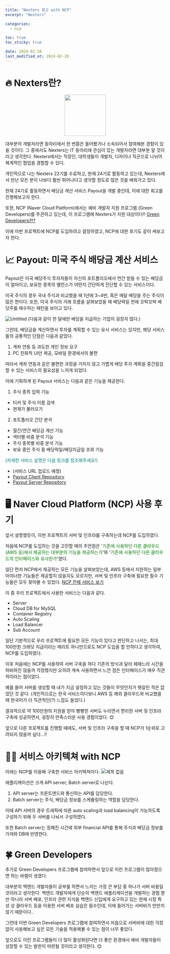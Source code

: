 ```yaml
---
title: "Nexters 회고 with NCP"
excerpt: "Nexters"

categories:
  - ncp

toc: true
toc_sticky: true

date: 2024-02-20
last_modified_at: 2024-02-20
---
```


# 🔥 Nexters란?

<p align="center"><img src="https://github.com/chominho96/BOJ/assets/66549638/3c1cb336-90bc-4354-ad79-5610d6db5c76" width=130 height=130></p>

대부분의 개발자라면 동아리에서 한 번쯤은 들어봤거나 소속되어서 참여해본 경험이 있을 것이다. 그 중에서도 Nexters는 IT 동아리에 관심이 있는 개발자라면 대부분 알 것이라고 생각한다. Nexters에서는 직장인, 대학생들이 개발자, 디자이너 직군으로 나뉘어 체계적인 협업을 경험할 수 있다.

개인적으로 나는 Nexters 22기를 수료하고, 현재 24기로 활동하고 있는데, Nexters에서 만난 모든 분이 나보다 훨씬 뛰어나다고 생각할 정도로 많은 것을 배워가고 있다.

현재 24기로 활동하면서 배당금 계산 서비스 Payout을 개발 중인데, 이에 대한 회고를 진행해보고자 한다.

또한, NCP (Naver Cloud Platform)에서는 예비 개발자 지원 프로그램 (Green Developers)를 주관하고 있는데, 이 프로그램에 Nexters가 지원 대상이다!! [Green Developers란?](https://www.ncloud.com/support/greenDevelopers)

이에 이번 프로젝트에 NCP를 도입하려고 결정하였고, NCP에 대한 후기도 같이 써보고자 한다.

# 📈 Payout: 미국 주식 배당금 계산 서비스

Payout은 미국 배당주식 투자자들이 자신의 포트폴리오에서 연간 받을 수 있는 배당금이 얼마이고, 보유한 종목의 밸런스가 어떤지 간단하게 진단할 수 있는 서비스이다.

미국 주식의 경우 국내 주식과 비교했을 때 1년에 3~4번, 혹은 매달 배당을 주는 주식이 많은 편이다. 또한, 미국 주식의 거래 흐름을 살펴보았을 때 배당락일 전에 꼬박꼬박 배당주를 매수하는 패턴을 보이고 있다.

![Untitled](https://github.com/chominho96/BOJ/assets/66549638/c92d386b-452e-4267-a75c-6bddc4cfedef)
(다음과 같이 한 달에만 배당을 지급하는 기업이 굉장히 많다.)

그런데, 배당금을 계산하면서 투자를 계획할 수 있는 유사 서비스는 있지만, 해당 서비스들의 공통적인 단점은 다음과 같았다.

1. 계좌 연동 등 과도한 개인 정보 요구
2. PC 친화적 UI만 제공, 모바일 환경에서의 불편

따라서 계좌 연동과 같은 불편한 과정을 거치지 않고 가볍게 배당 투자 계획을 중간점검할 수 있는 서비스의 필요성을 느끼게 되었다.

이에 기획하게 된 Payout 서비스는 다음과 같은 기능을 제공한다.

1. 주식 종목 입력 기능

- 티커 및 주식 이름 검색
- 현재가 불러오기

2. 포트폴리오 간단 분석

- 월간/연간 배당금 계산 기능
- 섹터별 비중 분석 기능
- 주식 종목별 비중 분석 기능
- 보유 중인 주식 중 배당락일/배당지급일 조회 기능

<span style="color:teal">(자세한 서비스 설명은 다음 링크를 참조해주세요!)</span>

- (서비스 URL 업로드 예정)
- [Payout Client Repository](https://github.com/Nexters/payout-client)
- [Payout Server Repository](https://github.com/Nexters/payout-server)

# 🖥️ Naver Cloud Platform (NCP) 사용 후기

앞서 설명했듯이, 이번 프로젝트의 서버 및 인프라를 구축하는데 NCP를 도입하였다.

처음에 NCP를 도입하는 것을 고민할 때의 주안점은 '<span style="color:green">기존에 사용하던 다른 클라우드(AWS 등)에서 제공하는 대부분의 기능을 제공하는가</span>'와 '<span style="color:green">기존에 사용하던 다른 클라우드의 인터페이스와 유사한가</span>'였다.

일단 먼저 NCP에서 제공하는 모든 기능을 살펴보았는데, AWS 등에서 지원하는 일부 마이너한 기능들은 제공할지 않을지도 모르지만, 서버 및 인프라 구축에 필요한 필수 기능들은 모두 찾아볼 수 있었다. [NCP 전체 서비스 보기](https://www.ncloud.com/product)

이 중 우리 프로젝트에서 사용한 서비스는 다음과 같다.

- Server
- Cloud DB for MySQL
- Container Registry
- Auto Scaling
- Load Balancer
- Sub Account

일단 기본적으로 우리 프로젝트에 필요한 모든 기능이 있다고 판단하고 나서는, 최대 100만원 크레딧 지급이라는 메리트 하나만으로도 NCP 도입을 할 만하다고 생각하여, NCP를 도입하였다.

이후 처음에는 NCP를 사용하여 서버 구축을 하다 기존의 방식과 달라 헤매느라 시간을 허비하진 않을까 걱정했지만 오히려 계속 사용하면서 느낀 점은 인터페이스가 매우 직관적이라는 점이었다.

예를 들어 서버를 생성할 때 내가 지금 설정하고 있는 것들이 무엇인지가 헷갈린 적은 없었던 것 같다. (개인적으로는 한국 서비스이다보니 AWS 등 해외 클라우드와 비교했을 때 한국어가 더 직관적인(?) 느낌도 들었다.)

결과적으로 약 100만원의 지원을 받아 빵빵한 서버도 누리면서 편리한 서버 및 인프라 구축에 성공하면서, 굉장히 만족스러운 사용 경험이었다. 😊

앞으로 다른 프로젝트를 진행할 때에도, 서버 및 인프라 구축을 할 때 NCP가 1순위로 고려되지 않을까 싶다...!!

# 👨‍💻 서비스 아키텍쳐 with NCP

아래는 NCP를 이용해 구축한 서비스 아키텍쳐이다.
![제목 없음](https://github.com/Nexters/payout-client/assets/66549638/b0961bac-23fc-40da-8de7-2960f6035683)

애플리케이션은 크게 API server, Batch server로 나뉜다.

1. API server는 프론트엔드와 통신하는 API를 담당한다.
2. Batch server는 주식, 배당금 정보를 스케쥴링하는 역할을 담당한다.

이때 API 서버의 경우 트래픽에 따른 auto scaling과 load balancing이 가능하도록 구성하기 위해 두 서버를 나눠서 구성하였다.

또한 Batch server는 정해진 시간에 외부 financial API를 통해 주식과 배당금 정보를 가져와 DB에 반영한다.

# 🍀 Green Developers

추가로 Green Developers 프로그램에 참여하면서 앞으로 이런 프로그램이 많아졌으면 하는 바램이 생겼다.

대부분의 백엔드 개발자들이 공부를 하면서 느끼는 가장 큰 부담 중 하나가 서버 비용일 것이라고 생각한다. 백엔드 개발자에게 단순히 백엔드 애플리케이션을 개발하는 경험 뿐만 아니라 서버 배포, 인프라 관련 지식을 백엔드 신입에게 요구하고 있는 현재 시장 특성 상 클라우드 등을 이용한 서버 배포 실습은 필수인데, 이에 들어가는 서버비가 만만치 않기 때문이다..

그런데 이번 Green Developers 프로그램에 참여하면서 처음으로 서버비에 대한 걱정 없이 사용해보고 싶은 모든 기술을 적용해볼 수 있는 점이 너무 좋았다.

앞으로도 이런 프로그램들이 더 많이 활성화된다면 더 좋은 환경에서 예비 개발자들이 성장할 수 있는 발판이 마련될 것이라고 생각한다. 😊
